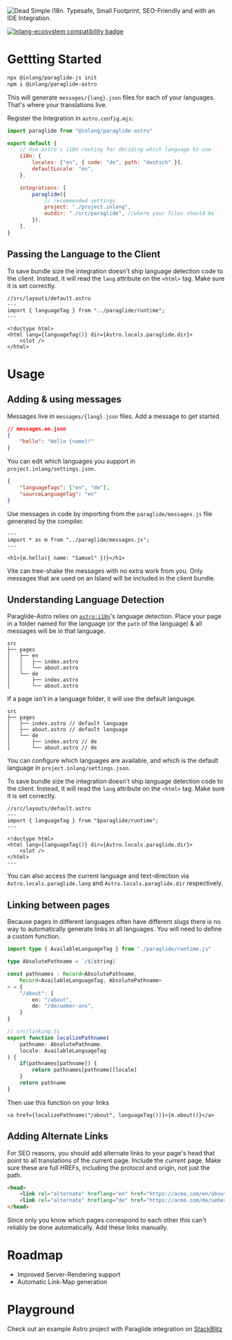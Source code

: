![Dead Simple i18n. Typesafe, Small Footprint, SEO-Friendly and with an IDE Integration.](https://cdn.jsdelivr.net/gh/opral/monorepo@latest/inlang/source-code/paraglide/paraglide-astro/assets/og.png)

<doc-features>
<doc-feature text-color="#0F172A" color="#E1EFF7" title="Uses astro:i18n for routing" image="https://cdn.jsdelivr.net/gh/opral/monorepo@latest/inlang/source-code/paraglide/paraglide-astro/assets/use-astro-i18n.png"></doc-feature>
<doc-feature text-color="#0F172A" color="#E1EFF7" title="Tiny Bundle Size" image="https://cdn.jsdelivr.net/gh/opral/monorepo@latest/inlang/source-code/paraglide/paraglide-astro/assets/bundle-size.png"></doc-feature>
<doc-feature text-color="#0F172A" color="#E1EFF7" title="Only ships messages used on islands" image="https://cdn.jsdelivr.net/gh/opral/monorepo@latest/inlang/source-code/paraglide/paraglide-astro/assets/islands-only.png"></doc-feature>
</doc-features>

[![Inlang-ecosystem compatibility badge](https://cdn.jsdelivr.net/gh/opral/monorepo@main/inlang/assets/md-badges/inlang.svg)](https://inlang.com)

# Gettting Started 

```bash
npx @inlang/paraglide-js init
npm i @inlang/paraglide-astro
```

This will generate `messages/{lang}.json` files for each of your languages. That's where your translations live.

Register the Integration in `astro.config.mjs`:

```js
import paraglide from "@inlang/paraglide-astro"

export default {
	// Use astro's i18n routing for deciding which language to use
	i18n: {
		locales: ["en", { code: "de", path: "deutsch" }],
		defaultLocale: "en",
	},

	integrations: [
		paraglide({
			// recommended settings
			project: "./project.inlang",
			outdir: "./src/paraglide", //where your files should be
		}),
	],
}
```

## Passing the Language to the Client

To save bundle size the integration doesn't ship language detection code to the client. Instead, it will read the `lang` attribute on the `<html>` tag. Make sure it is set correctly.

```astro
//src/layouts/default.astro
---
import { languageTag } from "../paraglide/runtime";
---

<!doctype html>
<html lang={languageTag()} dir={Astro.locals.paraglide.dir}>
    <slot />
</html>
```

# Usage

## Adding & using messages

Messages live in `messages/{lang}.json` files. Add a message to get started

```json
// messages.en.json
{
	"hello": "Hello {name}!"
}
```

You can edit which languages you support in `project.inlang/settings.json`.

```json
{
	"languageTags": ["en", "de"],
	"sourceLanguageTag": "en"
}
```

Use messages in code by importing from the `paraglide/messages.js` file generated by the compiler.

```astro
---
import * as m from "../paraglide/messages.js";
---

<h1>{m.hello({ name: "Samuel" })}</h1>
```

Vite can tree-shake the messages with no extra work from you. Only messages that are used on an Island will be included in the client bundle.

## Understanding Language Detection

Paraglide-Astro relies on [`astro:i18n`](https://docs.astro.build/en/guides/internationalization/)'s language detection. Place your page in a folder named for the language (or the `path` of the language) & all messages will be in that language.

```filesystem
src
├── pages
│   ├── en
│   │   ├── index.astro
│   │   └── about.astro
│   └── de
│       ├── index.astro
│       └── about.astro
```

If a page isn't in a language folder, it will use the default language.

```filesystem
src
├── pages
│   ├── index.astro // default language
│   ├── about.astro // default language
│   └── de
│       ├── index.astro // de
│       └── about.astro // de
```

You can configure which languages are available, and which is the default language in `project.inlang/settings.json`.

To save bundle size the integration doesn't ship language detection code to the client. Instead, it will read the `lang` attribute on the `<html>` tag. Make sure it is set correctly.

```astro
//src/layouts/default.astro
---
import { languageTag } from "$paraglide/runtime";
---

<!doctype html>
<html lang={languageTag()} dir={Astro.locals.paraglide.dir}>
    <slot />
</html>
---
```

You can also access the current language and text-direction via `Astro.locals.paraglide.lang` and `Astro.locals.paraglide.dir` respectively.

## Linking between pages

Because pages in different languages often have different slugs there is no way to automatically generate links in all languages. You will need to define a custom function.

```ts
import type { AvailableLanguageTag } from "./paraglide/runtime.js"

type AbsolutePathname = `/${string}`

const pathnames : Record<AbsolutePathname, 
	Record<AvailableLanguageTag, AbsolutePathname>
> = {
	"/about": {
		en: "/about",
		de: "/de/ueber-uns",
	}
}

// src/linking.ts
export function localizePathname(
	pathname: AbsolutePathname, 
	locale: AvailableLanguageTag
) {
	if(pathnames[pathname]) {
		return pathnames[pathname][locale]
	}
	return pathname
}
```

Then use this function on your links

```tsx
<a href={localizePathname("/about", languageTag())}>{m.about()}</a>
```

## Adding Alternate Links

For SEO reasons, you should add alternate links to your page's head that point to all translations of the current page. Include the _current_ page. Make sure these are full HREFs, including the protocol and origin, not just the path.

```html
<head>
	<link rel="alternate" hreflang="en" href="https://acme.com/en/about" />
	<link rel="alternate" hreflang="de" href="https://acme.com/de/ueber-uns" />
</head>
```

Since only you know which pages correspond to each other this can't reliably be done automatically. Add these links manually.

# Roadmap

- Improved Server-Rendering support
- Automatic Link-Map generation

# Playground

Check out an example Astro project with Paraglide integration on [StackBlitz](https://stackblitz.com/~/github.com/LorisSigrist/paraglide-astro-example)
